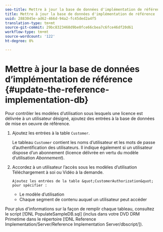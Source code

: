 ```yaml
---
seo-title: Mettre à jour la base de données d'implémentation de référence
title: Mettre à jour la base de données d'implémentation de référence
uuid: 2883045e-ad62-466d-94a2-fc45ded2a4f5
translation-type: tm+mt
source-git-commit: 29bc8323460d9be0fce66cbea7c6fce46df20d61
workflow-type: tm+mt
source-wordcount: '122'
ht-degree: 0%

---
```



# Mettre à jour la base de données d’implémentation de référence {#update-the-reference-implementation-db}

Pour contrôler les modèles d’utilisation sous lesquels une licence est délivrée à un utilisateur désigné, ajoutez des entrées à la base de données de mise en oeuvre de référence.

1. Ajoutez les entrées à la table `Customer`.

   Le tableau `Customer` contient les noms d’utilisateur et les mots de passe d’authentification des utilisateurs. Il indique également si un utilisateur dispose d’un abonnement (licence délivrée en vertu du modèle d’utilisation *Abonnement*).

1. Accordez à un utilisateur l’accès sous les modèles d’utilisation Téléchargement à soi ou Vidéo à la demande.

       Ajoutez les entrées de la table &quot;CustomerAuthorization&quot; pour spécifier :
   
   * Le modèle d’utilisation
   * Chaque segment de contenu auquel un utilisateur peut accéder

Pour plus d&#39;informations sur la façon de remplir chaque tableau, consultez le script [!DNL PopulateSampleDB.sql] (inclus dans votre DVD DRM Primetime dans le répertoire [!DNL Reference Implementation/Server/Reference Implementation Server/dbscript/]).
